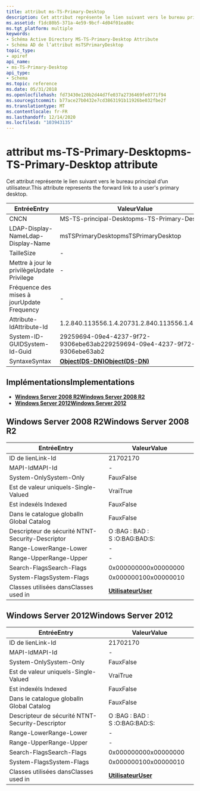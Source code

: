```yaml
---
title: attribut ms-TS-Primary-Desktop
description: Cet attribut représente le lien suivant vers le bureau principal d’un utilisateur.
ms.assetid: f1dc80b5-371a-4e59-9bcf-4d04f01ea80c
ms.tgt_platform: multiple
keywords:
- Schéma Active Directory MS-TS-Primary-Desktop Attribute
- Schéma AD de l’attribut msTSPrimaryDesktop
topic_type:
- apiref
api_name:
- ms-TS-Primary-Desktop
api_type:
- Schema
ms.topic: reference
ms.date: 05/31/2018
ms.openlocfilehash: fd73430e120b2d44d7fe037a2736469fe0771f94
ms.sourcegitcommit: b77ace27b0432e7cd3863191b11926be032fbe2f
ms.translationtype: MT
ms.contentlocale: fr-FR
ms.lasthandoff: 12/14/2020
ms.locfileid: "103943135"
---
```

# <a name="ms-ts-primary-desktop-attribute"></a><span data-ttu-id="782c0-105">attribut ms-TS-Primary-Desktop</span><span class="sxs-lookup"><span data-stu-id="782c0-105">ms-TS-Primary-Desktop attribute</span></span>

<span data-ttu-id="782c0-106">Cet attribut représente le lien suivant vers le bureau principal d’un utilisateur.</span><span class="sxs-lookup"><span data-stu-id="782c0-106">This attribute represents the forward link to a user's primary desktop.</span></span>



| <span data-ttu-id="782c0-107">Entrée</span><span class="sxs-lookup"><span data-stu-id="782c0-107">Entry</span></span> | <span data-ttu-id="782c0-108">Valeur</span><span class="sxs-lookup"><span data-stu-id="782c0-108">Value</span></span> |
|-------------------|-----------------------------------------|
| <span data-ttu-id="782c0-109">CN</span><span class="sxs-lookup"><span data-stu-id="782c0-109">CN</span></span>                | <span data-ttu-id="782c0-110">MS-TS-principal-Desktop</span><span class="sxs-lookup"><span data-stu-id="782c0-110">ms-TS-Primary-Desktop</span></span>                   |
| <span data-ttu-id="782c0-111">LDAP-Display-Name</span><span class="sxs-lookup"><span data-stu-id="782c0-111">Ldap-Display-Name</span></span> | <span data-ttu-id="782c0-112">msTSPrimaryDesktop</span><span class="sxs-lookup"><span data-stu-id="782c0-112">msTSPrimaryDesktop</span></span>                      |
| <span data-ttu-id="782c0-113">Taille</span><span class="sxs-lookup"><span data-stu-id="782c0-113">Size</span></span>              | \-                                      |
| <span data-ttu-id="782c0-114">Mettre à jour le privilège</span><span class="sxs-lookup"><span data-stu-id="782c0-114">Update Privilege</span></span>  | \-                                      |
| <span data-ttu-id="782c0-115">Fréquence des mises à jour</span><span class="sxs-lookup"><span data-stu-id="782c0-115">Update Frequency</span></span>  | \-                                      |
| <span data-ttu-id="782c0-116">Attribute-Id</span><span class="sxs-lookup"><span data-stu-id="782c0-116">Attribute-Id</span></span>      | <span data-ttu-id="782c0-117">1.2.840.113556.1.4.2073</span><span class="sxs-lookup"><span data-stu-id="782c0-117">1.2.840.113556.1.4.2073</span></span>                 |
| <span data-ttu-id="782c0-118">System-ID-GUID</span><span class="sxs-lookup"><span data-stu-id="782c0-118">System-Id-Guid</span></span>    | <span data-ttu-id="782c0-119">29259694-09e4-4237-9f72-9306ebe63ab2</span><span class="sxs-lookup"><span data-stu-id="782c0-119">29259694-09e4-4237-9f72-9306ebe63ab2</span></span>    |
| <span data-ttu-id="782c0-120">Syntaxe</span><span class="sxs-lookup"><span data-stu-id="782c0-120">Syntax</span></span>            | [<span data-ttu-id="782c0-121">**Object(DS-DN)**</span><span class="sxs-lookup"><span data-stu-id="782c0-121">**Object(DS-DN)**</span></span>](s-object-ds-dn.md) |



## <a name="implementations"></a><span data-ttu-id="782c0-122">Implémentations</span><span class="sxs-lookup"><span data-stu-id="782c0-122">Implementations</span></span>

-   [<span data-ttu-id="782c0-123">**Windows Server 2008 R2**</span><span class="sxs-lookup"><span data-stu-id="782c0-123">**Windows Server 2008 R2**</span></span>](#windows-server-2008-r2)
-   [<span data-ttu-id="782c0-124">**Windows Server 2012**</span><span class="sxs-lookup"><span data-stu-id="782c0-124">**Windows Server 2012**</span></span>](#windows-server-2012)

## <a name="windows-server-2008-r2"></a><span data-ttu-id="782c0-125">Windows Server 2008 R2</span><span class="sxs-lookup"><span data-stu-id="782c0-125">Windows Server 2008 R2</span></span>



| <span data-ttu-id="782c0-126">Entrée</span><span class="sxs-lookup"><span data-stu-id="782c0-126">Entry</span></span> | <span data-ttu-id="782c0-127">Valeur</span><span class="sxs-lookup"><span data-stu-id="782c0-127">Value</span></span> |
|------------------------|-----------------------------------|
| <span data-ttu-id="782c0-128">ID de lien</span><span class="sxs-lookup"><span data-stu-id="782c0-128">Link-Id</span></span>                | <span data-ttu-id="782c0-129">2170</span><span class="sxs-lookup"><span data-stu-id="782c0-129">2170</span></span>                              |
| <span data-ttu-id="782c0-130">MAPI-Id</span><span class="sxs-lookup"><span data-stu-id="782c0-130">MAPI-Id</span></span>                | \-                                |
| <span data-ttu-id="782c0-131">System-Only</span><span class="sxs-lookup"><span data-stu-id="782c0-131">System-Only</span></span>            | <span data-ttu-id="782c0-132">Faux</span><span class="sxs-lookup"><span data-stu-id="782c0-132">False</span></span>                             |
| <span data-ttu-id="782c0-133">Est de valeur unique</span><span class="sxs-lookup"><span data-stu-id="782c0-133">Is-Single-Valued</span></span>       | <span data-ttu-id="782c0-134">Vrai</span><span class="sxs-lookup"><span data-stu-id="782c0-134">True</span></span>                              |
| <span data-ttu-id="782c0-135">Est indexé</span><span class="sxs-lookup"><span data-stu-id="782c0-135">Is Indexed</span></span>             | <span data-ttu-id="782c0-136">Faux</span><span class="sxs-lookup"><span data-stu-id="782c0-136">False</span></span>                             |
| <span data-ttu-id="782c0-137">Dans le catalogue global</span><span class="sxs-lookup"><span data-stu-id="782c0-137">In Global Catalog</span></span>      | <span data-ttu-id="782c0-138">Faux</span><span class="sxs-lookup"><span data-stu-id="782c0-138">False</span></span>                             |
| <span data-ttu-id="782c0-139">Descripteur de sécurité NT</span><span class="sxs-lookup"><span data-stu-id="782c0-139">NT-Security-Descriptor</span></span> | <span data-ttu-id="782c0-140">O :BAG : BAD : S :</span><span class="sxs-lookup"><span data-stu-id="782c0-140">O:BAG:BAD:S:</span></span>                      |
| <span data-ttu-id="782c0-141">Range-Lower</span><span class="sxs-lookup"><span data-stu-id="782c0-141">Range-Lower</span></span>            | \-                                |
| <span data-ttu-id="782c0-142">Range-Upper</span><span class="sxs-lookup"><span data-stu-id="782c0-142">Range-Upper</span></span>            | \-                                |
| <span data-ttu-id="782c0-143">Search-Flags</span><span class="sxs-lookup"><span data-stu-id="782c0-143">Search-Flags</span></span>           | <span data-ttu-id="782c0-144">0x00000000</span><span class="sxs-lookup"><span data-stu-id="782c0-144">0x00000000</span></span>                        |
| <span data-ttu-id="782c0-145">System-Flags</span><span class="sxs-lookup"><span data-stu-id="782c0-145">System-Flags</span></span>           | <span data-ttu-id="782c0-146">0x00000010</span><span class="sxs-lookup"><span data-stu-id="782c0-146">0x00000010</span></span>                        |
| <span data-ttu-id="782c0-147">Classes utilisées dans</span><span class="sxs-lookup"><span data-stu-id="782c0-147">Classes used in</span></span>        | [<span data-ttu-id="782c0-148">**Utilisateur**</span><span class="sxs-lookup"><span data-stu-id="782c0-148">**User**</span></span>](c-user.md)<br/> |



## <a name="windows-server-2012"></a><span data-ttu-id="782c0-149">Windows Server 2012</span><span class="sxs-lookup"><span data-stu-id="782c0-149">Windows Server 2012</span></span>



| <span data-ttu-id="782c0-150">Entrée</span><span class="sxs-lookup"><span data-stu-id="782c0-150">Entry</span></span> | <span data-ttu-id="782c0-151">Valeur</span><span class="sxs-lookup"><span data-stu-id="782c0-151">Value</span></span> |
|------------------------|-----------------------------------|
| <span data-ttu-id="782c0-152">ID de lien</span><span class="sxs-lookup"><span data-stu-id="782c0-152">Link-Id</span></span>                | <span data-ttu-id="782c0-153">2170</span><span class="sxs-lookup"><span data-stu-id="782c0-153">2170</span></span>                              |
| <span data-ttu-id="782c0-154">MAPI-Id</span><span class="sxs-lookup"><span data-stu-id="782c0-154">MAPI-Id</span></span>                | \-                                |
| <span data-ttu-id="782c0-155">System-Only</span><span class="sxs-lookup"><span data-stu-id="782c0-155">System-Only</span></span>            | <span data-ttu-id="782c0-156">Faux</span><span class="sxs-lookup"><span data-stu-id="782c0-156">False</span></span>                             |
| <span data-ttu-id="782c0-157">Est de valeur unique</span><span class="sxs-lookup"><span data-stu-id="782c0-157">Is-Single-Valued</span></span>       | <span data-ttu-id="782c0-158">Vrai</span><span class="sxs-lookup"><span data-stu-id="782c0-158">True</span></span>                              |
| <span data-ttu-id="782c0-159">Est indexé</span><span class="sxs-lookup"><span data-stu-id="782c0-159">Is Indexed</span></span>             | <span data-ttu-id="782c0-160">Faux</span><span class="sxs-lookup"><span data-stu-id="782c0-160">False</span></span>                             |
| <span data-ttu-id="782c0-161">Dans le catalogue global</span><span class="sxs-lookup"><span data-stu-id="782c0-161">In Global Catalog</span></span>      | <span data-ttu-id="782c0-162">Faux</span><span class="sxs-lookup"><span data-stu-id="782c0-162">False</span></span>                             |
| <span data-ttu-id="782c0-163">Descripteur de sécurité NT</span><span class="sxs-lookup"><span data-stu-id="782c0-163">NT-Security-Descriptor</span></span> | <span data-ttu-id="782c0-164">O :BAG : BAD : S :</span><span class="sxs-lookup"><span data-stu-id="782c0-164">O:BAG:BAD:S:</span></span>                      |
| <span data-ttu-id="782c0-165">Range-Lower</span><span class="sxs-lookup"><span data-stu-id="782c0-165">Range-Lower</span></span>            | \-                                |
| <span data-ttu-id="782c0-166">Range-Upper</span><span class="sxs-lookup"><span data-stu-id="782c0-166">Range-Upper</span></span>            | \-                                |
| <span data-ttu-id="782c0-167">Search-Flags</span><span class="sxs-lookup"><span data-stu-id="782c0-167">Search-Flags</span></span>           | <span data-ttu-id="782c0-168">0x00000000</span><span class="sxs-lookup"><span data-stu-id="782c0-168">0x00000000</span></span>                        |
| <span data-ttu-id="782c0-169">System-Flags</span><span class="sxs-lookup"><span data-stu-id="782c0-169">System-Flags</span></span>           | <span data-ttu-id="782c0-170">0x00000010</span><span class="sxs-lookup"><span data-stu-id="782c0-170">0x00000010</span></span>                        |
| <span data-ttu-id="782c0-171">Classes utilisées dans</span><span class="sxs-lookup"><span data-stu-id="782c0-171">Classes used in</span></span>        | [<span data-ttu-id="782c0-172">**Utilisateur**</span><span class="sxs-lookup"><span data-stu-id="782c0-172">**User**</span></span>](c-user.md)<br/> |



 

 






